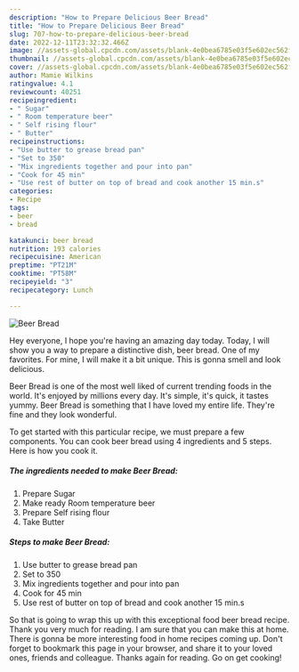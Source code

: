 ```yaml
---
description: "How to Prepare Delicious Beer Bread"
title: "How to Prepare Delicious Beer Bread"
slug: 707-how-to-prepare-delicious-beer-bread
date: 2022-12-11T23:32:32.466Z
image: //assets-global.cpcdn.com/assets/blank-4e0bea6785e03f5e602ec562f230caae08da540cada707380b4fe1bbebba43da.png
thumbnail: //assets-global.cpcdn.com/assets/blank-4e0bea6785e03f5e602ec562f230caae08da540cada707380b4fe1bbebba43da.png
cover: //assets-global.cpcdn.com/assets/blank-4e0bea6785e03f5e602ec562f230caae08da540cada707380b4fe1bbebba43da.png
author: Mamie Wilkins
ratingvalue: 4.1
reviewcount: 40251
recipeingredient:
- " Sugar"
- " Room temperature beer"
- " Self rising flour"
- " Butter"
recipeinstructions:
- "Use butter to grease bread pan"
- "Set to 350"
- "Mix ingredients together and pour into pan"
- "Cook for 45 min"
- "Use rest of butter on top of bread and cook another 15 min.s"
categories:
- Recipe
tags:
- beer
- bread

katakunci: beer bread 
nutrition: 193 calories
recipecuisine: American
preptime: "PT21M"
cooktime: "PT58M"
recipeyield: "3"
recipecategory: Lunch

---
```



![Beer Bread](//assets-global.cpcdn.com/assets/blank-4e0bea6785e03f5e602ec562f230caae08da540cada707380b4fe1bbebba43da.png)

Hey everyone, I hope you're having an amazing day today. Today, I will show you a way to prepare a distinctive dish, beer bread. One of my favorites. For mine, I will make it a bit unique. This is gonna smell and look delicious.



Beer Bread is one of the most well liked of current trending foods in the world. It's enjoyed by millions every day. It's simple, it's quick, it tastes yummy. Beer Bread is something that I have loved my entire life. They're fine and they look wonderful.


To get started with this particular recipe, we must prepare a few components. You can cook beer bread using 4 ingredients and 5 steps. Here is how you cook it.

<!--inarticleads1-->

##### The ingredients needed to make Beer Bread:

1. Prepare  Sugar
1. Make ready  Room temperature beer
1. Prepare  Self rising flour
1. Take  Butter




<!--inarticleads2-->

##### Steps to make Beer Bread:

1. Use butter to grease bread pan
1. Set to 350
1. Mix ingredients together and pour into pan
1. Cook for 45 min
1. Use rest of butter on top of bread and cook another 15 min.s




So that is going to wrap this up with this exceptional food beer bread recipe. Thank you very much for reading. I am sure that you can make this at home. There is gonna be more interesting food in home recipes coming up. Don't forget to bookmark this page in your browser, and share it to your loved ones, friends and colleague. Thanks again for reading. Go on get cooking!
